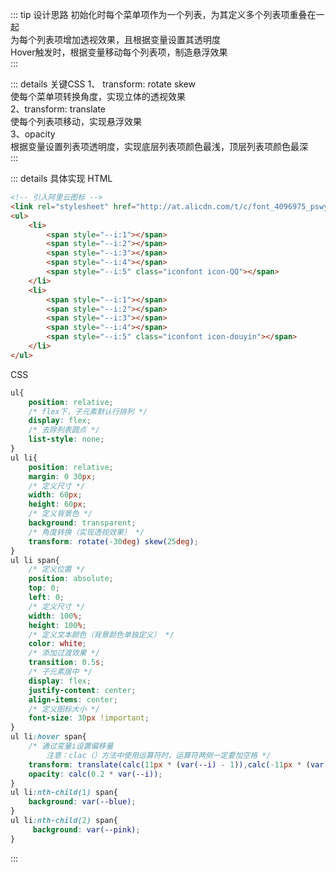 ::: tip 设计思路
初始化时每个菜单项作为一个列表，为其定义多个列表项重叠在一起  
为每个列表项增加透视效果，且根据变量设置其透明度  
Hover触发时，根据变量移动每个列表项，制造悬浮效果  
:::

::: details 关键CSS
1、 transform: rotate skew  
使每个菜单项转换角度，实现立体的透视效果  
2、transform: translate  
使每个列表项移动，实现悬浮效果  
3、opacity  
根据变量设置列表项透明度，实现底层列表项颜色最浅，顶层列表项颜色最深  
:::

::: details 具体实现
HTML
```html
<!-- 引入阿里云图标 -->
<link rel="stylesheet" href="http://at.alicdn.com/t/c/font_4096975_pswyqyk8tdo.css">
<ul>
    <li>
        <span style="--i:1"></span>
        <span style="--i:2"></span>
        <span style="--i:3"></span>
        <span style="--i:4"></span>
        <span style="--i:5" class="iconfont icon-QQ"></span>
    </li>
    <li>
        <span style="--i:1"></span>
        <span style="--i:2"></span>
        <span style="--i:3"></span>
        <span style="--i:4"></span>
        <span style="--i:5" class="iconfont icon-douyin"></span>
    </li>
</ul>
```
CSS
```css
ul{
    position: relative;
    /* flex下，子元素默认行排列 */
    display: flex;
    /* 去除列表圆点 */
    list-style: none;
}
ul li{
    position: relative;
    margin: 0 30px;
    /* 定义尺寸 */
    width: 60px;
    height: 60px;
    /* 定义背景色 */
    background: transparent;
    /* 角度转换（实现透视效果） */
    transform: rotate(-30deg) skew(25deg);
}
ul li span{
    /* 定义位置 */
    position: absolute;
    top: 0;
    left: 0;
    /* 定义尺寸 */
    width: 100%;
    height: 100%;
    /* 定义文本颜色（背景颜色单独定义） */
    color: white;
    /* 添加过渡效果 */
    transition: 0.5s;
    /* 子元素居中 */
    display: flex;
    justify-content: center;
    align-items: center;
    /* 定义图标大小 */
    font-size: 30px !important;
}
ul li:hover span{
    /* 通过变量i设置偏移量
        注意：clac（）方法中使用运算符时，运算符两侧一定要加空格 */
    transform: translate(calc(11px * (var(--i) - 1)),calc(-11px * (var(--i) - 1)));
    opacity: calc(0.2 * var(--i));
}
ul li:nth-child(1) span{
    background: var(--blue);
}
ul li:nth-child(2) span{
     background: var(--pink);
}
```
:::